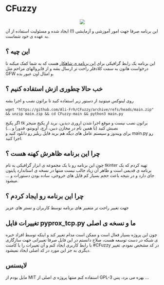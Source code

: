 # CFuzzy
<!-- ![image](https://user-images.githubusercontent.com/16538325/234744580-cfa8b30b-6b72-46e0-b696-99d7791a1627.png) -->
<div align="center"><img src="https://user-images.githubusercontent.com/16538325/236638663-4a867662-2ccb-40d3-9799-c298a6fd17f7.png"/></div>

 این برنامه صرفا جهت امور آموزشی و آزمایشی (!) ایجاد شده و مسئولیت استفاده از آن به عهده ی خود شماست.

## این چیه ؟
این برنامه یک رابط گرافیکی برای [این برنامه ی شاهکار](https://github.com/GFW-knocker/gfw_resist_tls_proxy) هست که به شما کمک میکنه تا درخواست هاتون به سمت کلادفلر راحت تر ارسال بشه و از فایروالهای مزاحم مثل GFW و امثال اون عبور بده.
## خب حالا چطوری ازش استفاده کنیم‌ ؟
روی لینوکس میتونید از دستور زیر استفاده کنید تا براتون نصب و اجرا بشه  
```console
wget "https://github.com/Ali-Frh/CFuzzy/archive/refs/heads/main.zip" && unzip main.zip && cd CFuzzy-main && python3 main.py
```   
اگر پکیج tk براتون نصب نیست و موقع اجرا شدن اروری دیدین، برید از پکیج منیجر نصبش کنید (با همین نام در مخازن دبین، آرچ، اوبونتو، فدورا و ...)  
برای ویندوز و سیستم عامل های دیگه هم برید فایل ریلیز رو دانلود کنید و main.py رو اجرا کنید.

## چرا این برنامه ظاهرش کهنه هست ؟
چون این برنامه رو با یک مجموعه ی ابزار گرافیکی به نام tkinter تهیه کردم که یک برنامه ی قدیمی است و ظاهر آن زیاد جالب نیست منتها در نسخه ی استاندارد پایتون جای دارد و در نتیجه باعث حجم بسیار کم فایل های خروجی، ساده بودن دستورات و ... میشود.


## چرا این برنامه رو ایجاد کردم ؟
جهت تغییر راحت تر متغییر های برنامه توسط کاربران و تستر های عزیز

## تغییرات فایل pyprox_tcp.py ما و نسخه ی اصلی
چون این پروژه بسیار فعال است و ممکن است مدام تغییر کند و اینکه توسط افراد خبره ی شبکه در دست توسعه هست، صلاح دانستم در این فایل صرفا تغییراتی جهت سازگاری با رابط کاربری ایجاد کنم و آن تغییرات را با کامنت #CFuzzy در کد مشخص نمودم، 
تغییر دیگری به جز این مورد در کد اصلی ایجاد نمیشود.

## لایسنس
مایل بودم از MIT استفاده کنم منتها پروژه ی اصلی از GPL-3 بهره می برد، پس ...
